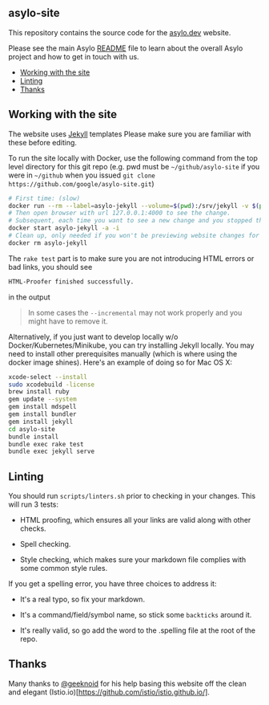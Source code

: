 ## asylo-site

This repository contains the source code for the [asylo.dev](https://asylo.dev) website.

Please see the main Asylo [README](https://github.com/google/asylo/blob/master/README.md)
file to learn about the overall Asylo project and how to get in touch with us.

* [Working with the site](#working-with-the-site)
* [Linting](#linting)
* [Thanks](#thanks)

## Working with the site

The website uses [Jekyll](https://jekyllrb.com/) templates Please make sure you are
familiar with these before editing.

To run the site locally with Docker, use the following command from the top level directory for this git repo
(e.g. pwd must be `~/github/asylo-site` if you were in `~/github` when you issued
`git clone https://github.com/google/asylo-site.git`)

```bash
# First time: (slow)
docker run --rm --label=asylo-jekyll --volume=$(pwd):/srv/jekyll -v $(pwd)/_site:$(pwd)/_site -it -p 127.0.0.1:4000:80 jekyll /jekyll:3.6.0 sh -c "bundle install && rake test && bundle exec jekyll serve --incremental --host 0.0.0.0"
# Then open browser with url 127.0.0.1:4000 to see the change.
# Subsequent, each time you want to see a new change and you stopped the previous run by ctrl+c: (much faster)
docker start asylo-jekyll -a -i
# Clean up, only needed if you won't be previewing website changes for a long time or you want to start over:
docker rm asylo-jekyll
```

The `rake test` part is to make sure you are not introducing HTML errors or bad links, you should see

```bash
HTML-Proofer finished successfully.
```

in the output

> In some cases the `--incremental` may not work properly and you might have to remove it.

Alternatively, if you just want to develop locally w/o Docker/Kubernetes/Minikube, you can try installing Jekyll locally.
You may need to install other prerequisites manually (which is where using the docker image shines). Here's an example of doing
so for Mac OS X:

```bash
xcode-select --install
sudo xcodebuild -license
brew install ruby
gem update --system
gem install mdspell
gem install bundler
gem install jekyll
cd asylo-site
bundle install
bundle exec rake test
bundle exec jekyll serve
```

## Linting

You should run `scripts/linters.sh` prior to checking in your changes.
This will run 3 tests:

* HTML proofing, which ensures all your links are valid along with other checks.

* Spell checking.

* Style checking, which makes sure your markdown file complies with some common style rules.

If you get a spelling error, you have three choices to address it:

* It's a real typo, so fix your markdown.

* It's a command/field/symbol name, so stick some `backticks` around it.

* It's really valid, so go add the word to the .spelling file at the root of the repo.

## Thanks

Many thanks to [@geeknoid](https://github.com/geeknoid) for his help basing this
website off the clean and elegant
(Istio.io)[https://github.com/istio/istio.github.io/].
